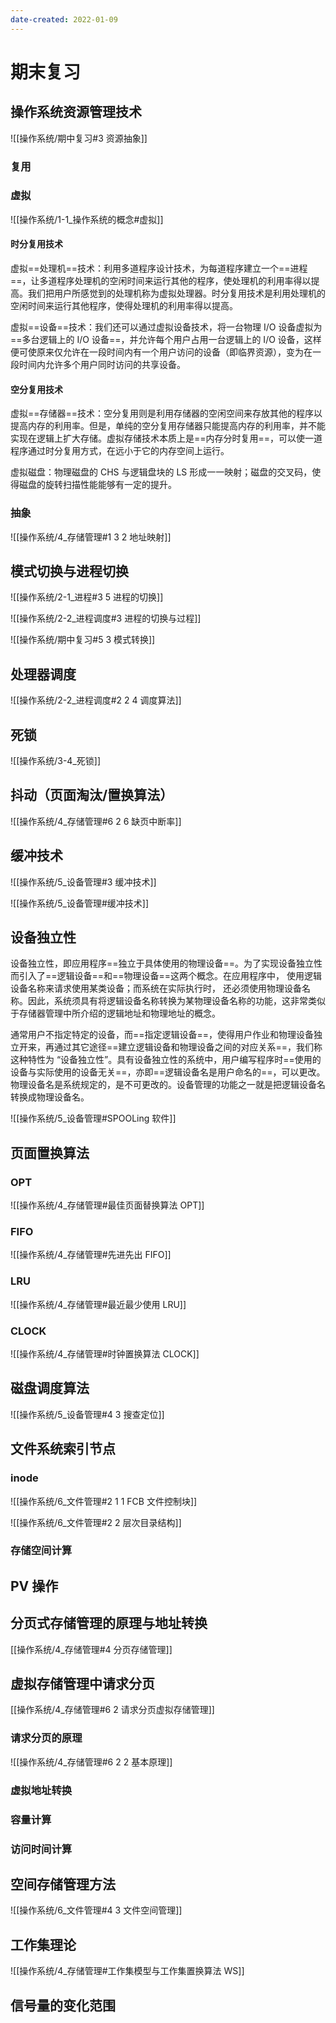 ```yaml
---
date-created: 2022-01-09
---
```



# 期末复习

## 操作系统资源管理技术

![[操作系统/期中复习#3 资源抽象]]

### 复用

### 虚拟

![[操作系统/1-1_操作系统的概念#虚拟]]

#### 时分复用技术

虚拟==处理机==技术：利用多道程序设计技术，为每道程序建立一个==进程==，让多道程序处理机的空闲时间来运行其他的程序，使处理机的利用率得以提高。我们把用户所感觉到的处理机称为虚拟处理器。时分复用技术是利用处理机的空闲时间来运行其他程序，使得处理机的利用率得以提高。

虚拟==设备==技术：我们还可以通过虚拟设备技术，将一台物理 I/O 设备虚拟为==多台逻辑上的 I/O 设备==，并允许每个用户占用一台逻辑上的 I/O 设备，这样便可使原来仅允许在一段时间内有一个用户访问的设备（即临界资源），变为在一段时间内允许多个用户同时访问的共享设备。

#### 空分复用技术

虚拟==存储器==技术：空分复用则是利用存储器的空闲空间来存放其他的程序以提高内存的利用率。但是，单纯的空分复用存储器只能提高内存的利用率，并不能实现在逻辑上扩大存储。虚拟存储技术本质上是==内存分时复用==，可以使一道程序通过时分复用方式，在远小于它的内存空间上运行。

虚拟磁盘：物理磁盘的 CHS 与逻辑盘块的 LS 形成一一映射；磁盘的交叉码，使得磁盘的旋转扫描性能能够有一定的提升。

### 抽象

![[操作系统/4_存储管理#1 3 2 地址映射]]

## 模式切换与进程切换

![[操作系统/2-1_进程#3 5 进程的切换]]

![[操作系统/2-2_进程调度#3 进程的切换与过程]]

![[操作系统/期中复习#5 3 模式转换]]

## 处理器调度

![[操作系统/2-2_进程调度#2 2 4 调度算法]]

## 死锁

![[操作系统/3-4_死锁]]

## 抖动（页面淘汰/置换算法）

![[操作系统/4_存储管理#6 2 6 缺页中断率]]

## 缓冲技术

![[操作系统/5_设备管理#3 缓冲技术]]

![[操作系统/5_设备管理#缓冲技术]]

## 设备独立性

设备独立性，即应用程序==独立于具体使用的物理设备==。为了实现设备独立性而引入了==逻辑设备==和==物理设备==这两个概念。在应用程序中， 使用逻辑设备名称来请求使用某类设备；而系统在实际执行时， 还必须使用物理设备名称。因此，系统须具有将逻辑设备名称转换为某物理设备名称的功能，这非常类似于存储器管理中所介绍的逻辑地址和物理地址的概念。

通常用户不指定特定的设备，而==指定逻辑设备==，使得用户作业和物理设备独立开来，再通过其它途径==建立逻辑设备和物理设备之间的对应关系==，我们称这种特性为 “设备独立性”。具有设备独立性的系统中，用户编写程序时==使用的设备与实际使用的设备无关==，亦即==逻辑设备名是用户命名的==，可以更改。物理设备名是系统规定的，是不可更改的。设备管理的功能之一就是把逻辑设备名转换成物理设备名。

![[操作系统/5_设备管理#SPOOLing 软件]]

## 页面置换算法

### OPT

![[操作系统/4_存储管理#最佳页面替换算法 OPT]]



### FIFO

![[操作系统/4_存储管理#先进先出 FIFO]]

### LRU

![[操作系统/4_存储管理#最近最少使用 LRU]]

### CLOCK

![[操作系统/4_存储管理#时钟置换算法 CLOCK]]

## 磁盘调度算法

![[操作系统/5_设备管理#4 3 搜查定位]]

## 文件系统索引节点

### inode

![[操作系统/6_文件管理#2 1 1 FCB 文件控制块]]

![[操作系统/6_文件管理#2 2 层次目录结构]]

### 存储空间计算



## PV 操作

## 分页式存储管理的原理与地址转换

[[操作系统/4_存储管理#4 分页存储管理]]

## 虚拟存储管理中请求分页

[[操作系统/4_存储管理#6 2 请求分页虚拟存储管理]]

### 请求分页的原理

![[操作系统/4_存储管理#6 2 2 基本原理]]

### 虚拟地址转换



### 容量计算

### 访问时间计算

## 空间存储管理方法

![[操作系统/6_文件管理#4 3 文件空间管理]]

## 工作集理论

![[操作系统/4_存储管理#工作集模型与工作集置换算法 WS]]

## 信号量的变化范围



